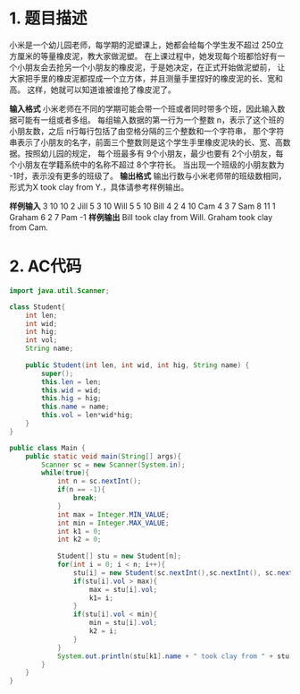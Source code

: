 ﻿# 1. 题目描述
小米是一个幼儿园老师，每学期的泥塑课上，她都会给每个学生发不超过 250立方厘米的等量橡皮泥，教大家做泥塑。
在上课过程中，她发现每个班都恰好有一个小朋友会去抢另一个小朋友的橡皮泥，于是她决定，在正式开始做泥塑前，
让大家把手里的橡皮泥都捏成一个立方体，并且测量手里捏好的橡皮泥的长、宽和高。
这样，她就可以知道谁被谁抢了橡皮泥了。

**输入格式**
小米老师在不同的学期可能会带一个班或者同时带多个班，因此输入数据可能有一组或者多组。
每组输入数据的第一行为一个整数 n，表示了这个班的小朋友数，之后 n行每行包括了由空格分隔的三个整数和一个字符串，
那个字符串表示了小朋友的名字，前面三个整数则是这个学生手里橡皮泥块的长、宽、高数据。按照幼儿园的规定，
每个班最多有 9个小朋友，最少也要有 2个小朋友，每个小朋友在学籍系统中的名称不超过 8个字符长。
当出现一个班级的小朋友数为 -1时，表示没有更多的班级了。
**输出格式**
输出行数与小米老师带的班级数相同，形式为X took clay from Y.，具体请参考样例输出。

**样例输入**
3
10 10 2 Jill
5 3 10 Will
5 5 10 Bill
4
2 4 10 Cam
4 3 7 Sam
8 11 1 Graham
6 2 7 Pam
-1
**样例输出**
Bill took clay from Will.
Graham took clay from Cam.

# 2. AC代码
```java
import java.util.Scanner;

class Student{
	int len;
	int wid;
	int hig;
	int vol;
	String name;
	
	public Student(int len, int wid, int hig, String name) {
		super();
		this.len = len;
		this.wid = wid;
		this.hig = hig;
		this.name = name;
		this.vol = len*wid*hig;
	}
}

public class Main {
	public static void main(String[] args){
		Scanner sc = new Scanner(System.in);
		while(true){
			int n = sc.nextInt();
			if(n == -1){
				break;
			}
			int max = Integer.MIN_VALUE;
			int min = Integer.MAX_VALUE;
			int k1 = 0;
			int k2 = 0;
			
			Student[] stu = new Student[n];
			for(int i = 0; i < n; i++){
				stu[i] = new Student(sc.nextInt(),sc.nextInt(), sc.nextInt(), sc.next());
				if(stu[i].vol > max){
					max = stu[i].vol;
					k1= i;
				}
				if(stu[i].vol < min){
					min = stu[i].vol;
					k2 = i;
				}
			}
			System.out.println(stu[k1].name + " took clay from " + stu[k2].name + ".");
		}
	}
}
```

